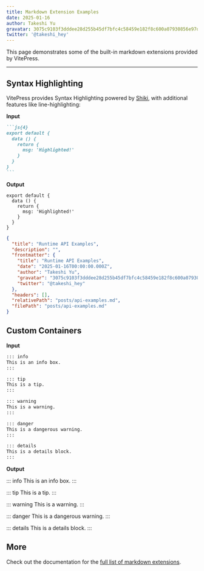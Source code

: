 ```yaml
---
title: Markdown Extension Examples
date: 2025-01-16
author: Takeshi Yu
gravatar: 3075c9103f3dddee28d255b45df7bfc4c58459e182f8c600a07930856e97dc39
twitter: '@takeshi_hey'
---
```


This page demonstrates some of the built-in markdown extensions provided by VitePress.

---

## Syntax Highlighting

VitePress provides Syntax Highlighting powered by [Shiki](https://github.com/shikijs/shiki), with additional features like line-highlighting:

**Input**

````md
```js{4}
export default {
  data () {
    return {
      msg: 'Highlighted!'
    }
  }
}
```
````

**Output**

```js{4}
export default {
  data () {
    return {
      msg: 'Highlighted!'
    }
  }
}
```

```json
{
  "title": "Runtime API Examples",
  "description": "",
  "frontmatter": {
    "title": "Runtime API Examples",
    "date": "2025-01-16T00:00:00.000Z",
    "author": "Takeshi Yu",
    "gravatar": "3075c9103f3dddee28d255b45df7bfc4c58459e182f8c600a07930856e97dc39",
    "twitter": "@takeshi_hey"
  },
  "headers": [],
  "relativePath": "posts/api-examples.md",
  "filePath": "posts/api-examples.md"
}
```

## Custom Containers

**Input**

```md
::: info
This is an info box.
:::

::: tip
This is a tip.
:::

::: warning
This is a warning.
:::

::: danger
This is a dangerous warning.
:::

::: details
This is a details block.
:::
```

**Output**

::: info
This is an info box.
:::

::: tip
This is a tip.
:::

::: warning
This is a warning.
:::

::: danger
This is a dangerous warning.
:::

::: details
This is a details block.
:::

## More

Check out the documentation for the [full list of markdown extensions](https://vitepress.dev/guide/markdown).
